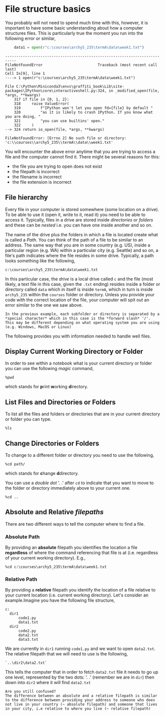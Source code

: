 # File structure basics

You probably will not need to spend much time with this, however, it is important to have some basic understanding about how a computer structures files. This is particularly true the moment you run into the following error or similar,

``` python
    data1 = open(r"c:\courses\archy5_235\termA\data\week1.txt")
```
```
---------------------------------------------------------------------------
FileNotFoundError                         Traceback (most recent call last)
Cell In[9], line 1
----> 1 open(r"c:\courses\archy5_235\termA\data\week1.txt")

File C:\Python\Miniconda3\envs\graffiti_book\Lib\site-packages\IPython\core\interactiveshell.py:324, in _modified_open(file, *args, **kwargs)
    317 if file in {0, 1, 2}:
    318     raise ValueError(
    319         f"IPython won't let you open fd={file} by default "
    320         "as it is likely to crash IPython. If you know what you are doing, "
    321         "you can use builtins' open."
    322     )
--> 324 return io_open(file, *args, **kwargs)

FileNotFoundError: [Errno 2] No such file or directory: 'c:\\courses\\archy5_235\\termA\\data\\week1.txt'
```

You will encounter the above error anytime that you are trying to access a file and the computer cannot find it. There might be several reasons for this:
- the file you are trying to open does not exist
- the filepath is incorrect
- the filename is incorrect
- the file extension is incorrect

## File hierarchy

Every file in your computer is stored somewhere (some location on a drive). To be able to use it (open it, write to it, read it) you need to be able to access it. Typically, files in a drive are stored inside *directories* or *folders* and these can be *nested* i.e. you can have one inside another and so on.

The name of the drive plus the folders in which a file is located create what is called a *Path*. You can think of the path of a file to be similar to an address. The same way that you are in some country (e.g. US), inside a particular region (e.g. WA) within a particular city (e.g. Seattle) and so on, a file's path indicates where the file resides in some drive. Typically, a path looks something like the following,

```c:\courses\archy5_235\termA\data\week1.txt```

In this particular case, the *drive* is a local drive called `c` and the file (most likely, a text file in this case, given the `.txt` ending) resides inside a folder or directory called `data` which in itself is inside `termA`, which in turn is inside `archy5_235` within the `courses` folder or directory. Unless you provide your code with the correct location of the file, your computer will spit out an error similar to the one we saw above.

```{note}
In the previous example, each subfolder or directory is separated by a *special character* which in this case is the *forward slash* '/'. This may be different depending on what operating system you are using (e.g. Windows, MacOS or Linux)
```

The following provides you with information needed to handle well files.

## Display Current Working Directory or Folder

In order to see within a notebook what is your current directory or folder you can use the following *magic* command,

```{code}
%pwd
``` 

which stands for **p**rint **w**orking **d**irectory.


## List Files and Directories or Folders

To list all the files and folders or directories that are in your current directory or folder you can type.

```{code}
%ls
``` 


## Change Directories or Folders

To change to a different folder or directory you need to use the following,
```{code}
%cd path/
``` 

which stands for **c**hange **d**directory. 

You can use a *double dot* '. .' after `cd` to indicate that you want to move to the folder or directory immediately above to your current one.

```{code}
%cd ..
``` 

## Absolute and Relative *filepaths*

There are two different ways to tell the computer where to find a file. 

### Absolute Path
By providing an **absolute** filepath you identifies the location a file **regardless** of where the command referencing that file is at (i.e. regardless of your current working directory). E.g.,

```{code}
%cd c:\courses\archy5_235\termA\data\week1.txt
``` 

### Relative Path

By providing a **relative** filepath you identify the location of a file relative to your current location (i.e. current working directory). Let's consider an example.Imagine you have the following file structure,

```
c:
  dir1
      code1.py
      data1.txt
  dir2
      code2.py
      data2.txt
      data3.txt
```
We are currently in `dir1` running `code1.py` and we want to open `data2.txt`. The relative filepath that we will need to use is the following,
```{code}
`..\dir2\data2.txt`
```
This tells the computer that in order to fetch `data2.txt` file it needs to go up one level, represented by the two dots: '. .' (remember we are in `dir`) then down into `dir2` where it will find `data2.txt`

```{hint}
Are you still confused?
The difference between an absolute and a relative filepath is similar to the difference between providing your address to someone who does not live in your country (~ absolute filepath) and someone that lives in your city, i.e relative to where you live (~ relative filepath)  